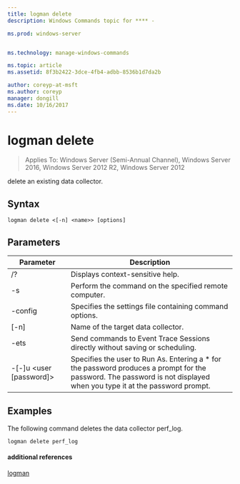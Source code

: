 ```yaml
---
title: logman delete
description: Windows Commands topic for **** - 

ms.prod: windows-server


ms.technology: manage-windows-commands

ms.topic: article
ms.assetid: 8f3b2422-3dce-4fb4-adbb-8536b1d7da2b

author: coreyp-at-msft
ms.author: coreyp
manager: dongill
ms.date: 10/16/2017
---
```

# logman delete

>Applies To: Windows Server (Semi-Annual Channel), Windows Server 2016, Windows Server 2012 R2, Windows Server 2012

delete an existing data collector.  

## Syntax  
```  
logman delete <[-n] <name>> [options]  
```  
## Parameters  

|        Parameter        |                                                                               Description                                                                               |
|-------------------------|-------------------------------------------------------------------------------------------------------------------------------------------------------------------------|
|           /?            |                                                                    Displays context-sensitive help.                                                                     |
|   -s <computer name>    |                                                          Perform the command on the specified remote computer.                                                          |
|     -config <value>     |                                                         Specifies the settings file containing command options.                                                         |
|       [-n] <name>       |                                                                   Name of the target data collector.                                                                    |
|          -ets           |                                              Send commands to Event Trace Sessions directly without saving or scheduling.                                               |
| -[-]u <user [password]> | Specifies the user to Run As. Entering a \* for the password produces a prompt for the password. The password is not displayed when you type it at the password prompt. |

## <a name=BKMK_examples></a>Examples  
The following command deletes the data collector perf_log.  
```  
logman delete perf_log  
```  
#### additional references  
[logman](logman.md)  
